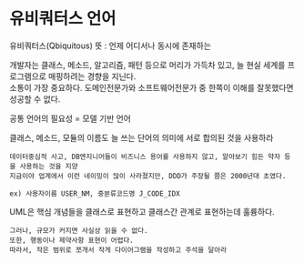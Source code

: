 # 유비쿼터스 언어

유비쿼터스(Qbiquitous) 뜻 : 언제 어디서나 동시에 존재하는

개발자는 클래스, 메소드, 알고리즘, 패턴 등으로 머리가 가득차 있고, 늘 현실 세계를 프로그램으로 매핑하려는 경향을 지닌다.\
소통이 가장 중요하다. 도메인전문가와 소프트웨어전문가 중 한쪽이 이해를 잘못했다면 성공할 수 없다.

공통 언어의 필요성 = 모델 기반 언어

클래스, 메소드, 모듈의 이름도 늘 쓰는 단어의 의미에 서로 합의된 것을 사용하라

```
데이터중심적 사고, DB엔지니어들이 비즈니스 용어를 사용하지 않고, 알아보기 힘든 약자 등을 사용하는 것을 지양
지금이야 업계에서 이런 네이밍이 많이 사라졌지만, DDD가 주장될 쯤은 2000년대 초였다.

ex) 사용자이름 USER_NM, 중분류코드명 J_CODE_IDX
```

UML은 핵심 개념들을 클래스로 표현하고 클래스간 관계로 표현하는데 훌륭하다.

```
그러나, 규모가 커지면 사실상 읽을 수 없다.
또한, 행동이나 제약사항 표현이 어렵다.
따라서, 작은 범위로 쪼개서 작게 다이어그램을 작성하고 주석을 달아라
```
